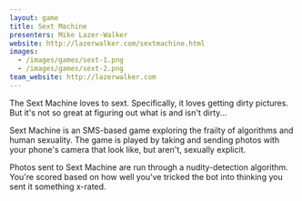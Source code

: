 ```yaml
---
layout: game
title: Sext Machine
presenters: Mike Lazer-Walker
website: http://lazerwalker.com/sextmachine.html
images:
  - /images/games/sext-1.png
  - /images/games/sext-2.png
team_website: http://lazerwalker.com
---
```

The Sext Machine loves to sext. Specifically, it loves getting dirty pictures. But it's not so great at figuring out what is and isn't dirty...

Sext Machine is an SMS-based game exploring the frailty of algorithms and human sexuality. The game is played by taking and sending photos with your phone's camera that look like, but aren't, sexually explicit.

Photos sent to Sext Machine are run through a nudity-detection algorithm. You're scored based on how well you've tricked the bot into thinking you sent it something x-rated.
